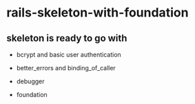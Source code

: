 rails-skeleton-with-foundation
==============================

skeleton is ready to go with
----------------------------

* bcrypt and basic user authentication

* better_errors and binding_of_caller

* debugger

* foundation
